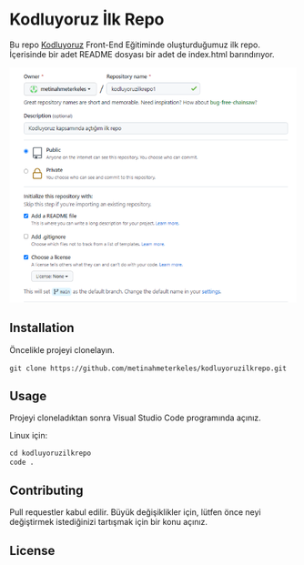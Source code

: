 # Kodluyoruz İlk Repo

Bu repo [Kodluyoruz](https://www.kodluyoruz.org/) Front-End Eğitiminde oluşturduğumuz ilk repo. İçerisinde bir adet README dosyası bir adet de index.html barındırıyor.

![Github Projem](https://raw.githubusercontent.com/metinahmeterkeles/kodluyoruzilkrepo/main/github.PNG)

## Installation

Öncelikle projeyi clonelayın.

`git clone https://github.com/metinahmeterkeles/kodluyoruzilkrepo.git`

## Usage

Projeyi cloneladıktan sonra Visual Studio Code programında açınız.

Linux için:

```
cd kodluyoruzilkrepo
code . 
```

## Contributing

Pull requestler kabul edilir. Büyük değişiklikler için, lütfen önce neyi değiştirmek istediğinizi tartışmak için bir konu açınız.

## License 

[](https://choosealicense.com/licenses/mit/)


 

